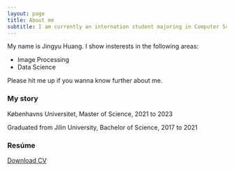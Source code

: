 ```yaml
---
layout: page
title: About me
subtitle: I am currently an internation student majoring in Computer Science at Denmark.
---
```


My name is Jingyu Huang. I show insterests in the following areas:

- Image Processing
- Data Science

Please hit me up if you wanna know further about me.

### My story

Københavns Universitet, Master of Science, 2021 to 2023

Graduated from Jilin University, Bachelor of Science, 2017 to 2021


### Resúme

[Download CV](https://yyberry.github.io/assets/files/CV.pdf)

<!-- <a href="https://yyberry.github.io/assets/files/CV.pdf" download> -->
<!-- <input type="button" style="padding: 5px; background-color: gray; color: white;"> -->
<!-- </a> -->